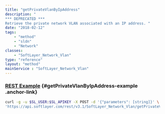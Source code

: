 ```yaml
---
title: "getPrivateVlanByIpAddress"
description: "
*** DEPRECATED ***
Retrieve the private network VLAN associated with an IP address. "
date: "2018-02-12"
tags:
    - "method"
    - "sldn"
    - "Network"
classes:
    - "SoftLayer_Network_Vlan"
type: "reference"
layout: "method"
mainService : "SoftLayer_Network_Vlan"
---
```


### [REST Example](#getPrivateVlanByIpAddress-example) <a href="/article/rest/"><i class="fas fa-question"></i></a> {#getPrivateVlanByIpAddress-example .anchor-link} 
```bash
curl -g -u $SL_USER:$SL_APIKEY -X POST -d '{"parameters": [string]}' \
'https://api.softlayer.com/rest/v3.1/SoftLayer_Network_Vlan/getPrivateVlanByIpAddress'
```
